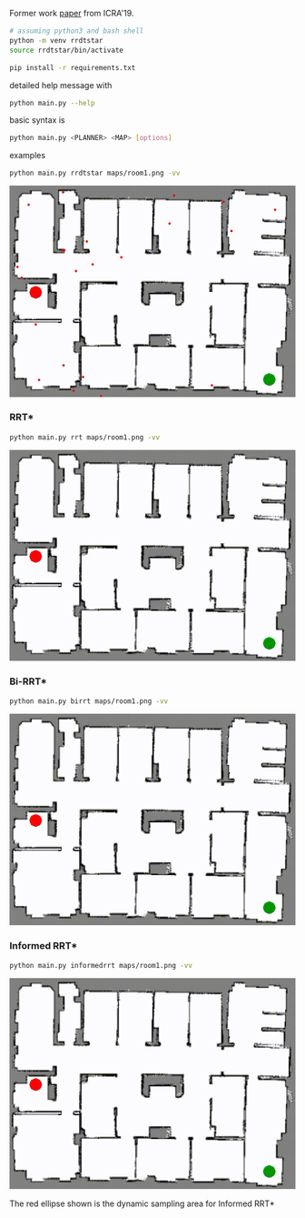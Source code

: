 
Former work [paper](https://arxiv.org/abs/1810.03749) from ICRA'19. 

```sh
# assuming python3 and bash shell
python -m venv rrdtstar
source rrdtstar/bin/activate
```

```sh
pip install -r requirements.txt
```


detailed help message with
```sh
python main.py --help
```

basic syntax is
```sh
python main.py <PLANNER> <MAP> [options]
```

examples
```sh
python main.py rrdtstar maps/room1.png -vv
```

<p align="center">
    <img width="600" height="auto" src="doc/images/rrdt.gif" alt="RRdT* Planner" />
</p>

### RRT*

```sh
python main.py rrt maps/room1.png -vv
```

<p align="center">
    <img width="600" height="auto" src="doc/images/rrt.gif" alt="RRT* Planner" />
</p>

### Bi-RRT*

```sh
python main.py birrt maps/room1.png -vv
```

<p align="center">
    <img width="600" height="auto" src="doc/images/birrt.gif" alt="Bi-RRT* Planner" />
</p>

### Informed RRT*

```sh
python main.py informedrrt maps/room1.png -vv
```

<p align="center">
<img width="600" height="auto" src="doc/images/informedrrt.gif" alt="Informed RRT* Planner" />
</p>

The red ellipse shown is the dynamic sampling area for Informed RRT*


